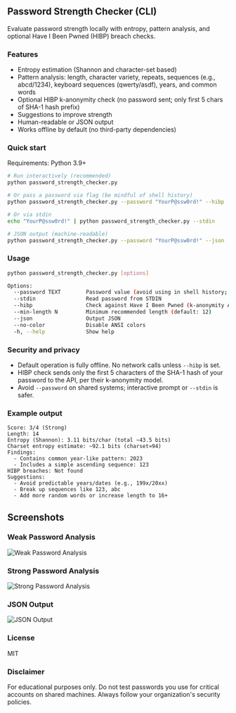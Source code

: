 ## Password Strength Checker (CLI)

Evaluate password strength locally with entropy, pattern analysis, and optional Have I Been Pwned (HIBP) breach checks.

### Features
- Entropy estimation (Shannon and character-set based)
- Pattern analysis: length, character variety, repeats, sequences (e.g., abcd/1234), keyboard sequences (qwerty/asdf), years, and common words
- Optional HIBP k-anonymity check (no password sent; only first 5 chars of SHA-1 hash prefix)
- Suggestions to improve strength
- Human-readable or JSON output
- Works offline by default (no third-party dependencies)

### Quick start

Requirements: Python 3.9+

```bash
# Run interactively (recommended)
python password_strength_checker.py

# Or pass a password via flag (be mindful of shell history)
python password_strength_checker.py --password "YourP@ssw0rd!" --hibp

# Or via stdin
echo "YourP@ssw0rd!" | python password_strength_checker.py --stdin

# JSON output (machine-readable)
python password_strength_checker.py --password "YourP@ssw0rd!" --json
```

### Usage

```bash
python password_strength_checker.py [options]

Options:
  --password TEXT        Password value (avoid using in shell history; prefer prompt)
  --stdin                Read password from STDIN
  --hibp                 Check against Have I Been Pwned (k-anonymity API)
  --min-length N         Minimum recommended length (default: 12)
  --json                 Output JSON
  --no-color             Disable ANSI colors
  -h, --help             Show help
```

### Security and privacy
- Default operation is fully offline. No network calls unless `--hibp` is set.
- HIBP check sends only the first 5 characters of the SHA-1 hash of your password to the API, per their k-anonymity model.
- Avoid `--password` on shared systems; interactive prompt or `--stdin` is safer.

### Example output

```
Score: 3/4 (Strong)
Length: 14
Entropy (Shannon): 3.11 bits/char (total ~43.5 bits)
Charset entropy estimate: ~92.1 bits (charset≈94)
Findings:
  - Contains common year-like pattern: 2023
  - Includes a simple ascending sequence: 123
HIBP breaches: Not found
Suggestions:
  - Avoid predictable years/dates (e.g., 199x/20xx)
  - Break up sequences like 123, abc
  - Add more random words or increase length to 16+
```


## Screenshots

### Weak Password Analysis
![Weak Password Analysis](screenshots/weak-password.png)

### Strong Password Analysis  
![Strong Password Analysis](screenshots/strong-password.png)

### JSON Output
![JSON Output](screenshots/json-output.png)


### License
MIT

### Disclaimer
For educational purposes only. Do not test passwords you use for critical accounts on shared machines. Always follow your organization's security policies.


